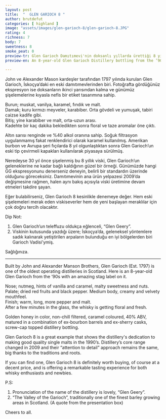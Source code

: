 ```yaml
---
layout: post
title:  "  GLEN GARIOCH 8 "
author: brutdefut
categories: [ highland ]
image: "assets/images/glen-garioch-8/glen-garioch-8.JPG"
rating: 4
richness: 7
body: 7
sweetness: 8
smoke_peat: 0
preview-tr: Glen Garioch Damıtımevi'nin doksanlı yıllarda ürettiği 8 yıllık ekspresyon.                 
preview-en: An 8-year-old Glen Garioch Distillery bottling from the ’90s.          
     
---
```


John ve Alexander Mason kardeşler tarafından 1797 yılında kurulan Glen Garioch, İskoçya’daki en eski damıtımevlerinden biri. Fotoğrafta gördüğünüz ekspresyon ise doksanların ikinci yarısından kalma ve günümüz şişelemelerine kıyasla nefis bir etiket tasarımına sahip.  

Burun; muskat, vanilya, karamel, fındık ve malt.  
Damak; kuru kırmızı meyveler, karabiber. Orta gövdeli ve yumuşak, tabiri caizse kadife gibi.     
Bitiş; yine karabiber ve malt, orta-uzun arası.   
Kadehte bir kaç dakika bekledikten sonra floral ve taze aromalar öne çıktı.  

Altın sarısı renginde ve %40 alkol oranına sahip. Soğuk filtrasyon uygulanmamış fakat renklendirici olarak karamel kullanılmış. Amerikan burbon ve Avrupa şeri fıçılarda 8 yıl olgunlaştıktan sonra Glen Garioch’un eski tip çevirmeli kapakları kullanılarak piyasaya sürülmüş.  
 
Neredeyse 30 yıl önce şişelenmiş bu 8 yıllık viski, Glen Garioch’un geleneklerine ne kadar bağlı kaldığının güzel bir örneği. Günümüzde hangi GG ekspresyonunu denerseniz deneyin, belirli bir standardın üzerinde olduğunu göreceksiniz. Damıtımevinin ana ürün yelpazesi 2009’da değişmesine rağmen, halen aynı bakış açısıyla viski üretimine devam etmeleri takdire şayan.  

Eğer bulabilirseniz, Glen Garioch 8 kesinlikle denemeye değer. Hem eski şişelemeleri merak eden viskiseverler hem de yeni başlayan meraklılar için çok doğru tercih olacaktır.  
 
Dip Not:
1. Glen Garioch’un teleffuzu oldukça eğlenceli, “Glen Geery”.  
2. Viskinin kutusunda yazdığı üzere; İskoçya’da, geleneksel yöntemlere sadık kalınarak yetiştirilen arpaların bulunduğu en iyi bölgelerden biri Garioch Vadisi’ymiş.  

Sağlığınıza.                 
   
-----------------------------------------------

<p id="english"></p>

Built by John and Alexander Manson Brothers, Glen Garioch (Est. 1797) is one of the oldest operating distilleries in Scotland. Here is an 8-year-old Glen Garioch from the ’90s with an amazing stag label on it.   

Nose; nutmeg, hints of vanilla and caramel, malty sweetness and nuts.  
Palate; dried red fruits and black pepper. Medium body, creamy and velvety mouthfeel.  
Finish; warm, long, more pepper and malt.  
After a few minutes in the glass, the whisky is getting floral and fresh.   

Golden honey in color, non-chill filtered, caramel coloured, 40% ABV, matured in a combination of ex-bourbon barrels and ex-sherry casks, screw-cap topped distillery bottling.  

Glen Garioch 8 is a great example that shows the distillery's dedication to making good quality single malts in the 1990’s. Distillery’s core range changed in 2009 and their “attention to detail” approach remains the same, big thanks to the traditions and roots. 

If you can find one, Glen Garioch 8 is definitely worth buying, of course at a decent price, and is offering a remarkable tasting experience for both whisky enthusiasts and newbies.  

P.S: 
1. Pronunciation of the name of the distillery is lovely, “Glen Geery”.  
2. “The Valley of the Garioch”, traditionally one of the finest barley growing areas in Scotland. (A quote from the presentation box)

Cheers to all.  

